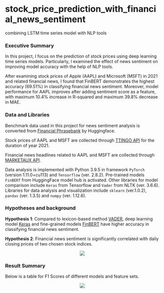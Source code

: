 # stock_price_prediction_with_financial_news_sentiment
 combining LSTM time series model with NLP tools

### Executive Summary
In this project, I focus on the prediction of stock prices using deep learning time series models. 
Particularly, I examined the effect of news sentiment on improving model accuracy with the help of NLP tools. 
 
After examining stock prices of Apple (AAPL) and Microsoft (MSFT) in 2021 and related financial news, I found that FinBERT demonstrates the highest accuracy (69.51%) in classifying financial news sentiment. Moreover, model performance for AAPL improves after adding sentiment score as a feature, with maximum 10.4% increase in R-squared and maximum 39.8% decrease in MAE.
 
### Data and Libraries
  
Benchmark data used in this project for news sentiment analysis is converted from [Financial Phrasebank](https://huggingface.co/datasets/financial_phrasebank) by Huggingface. 
 
Stock prices of AAPL and MSFT are collected through [TTINGO API](https://api.tiingo.com/) for the duration of year 2021. 
 
Financial news headlines related to AAPL and MSFT are collected through [MARKETAUX API](https://www.marketaux.com/). 

Data analysis is implemented with Python 3.9.5 in framework `PyTorch` (version 1.11.0+cu113) and `Tensorflow` (ver. 2.8.2). Pre-trained models `FinBERT` from HuggingFace model hub is activated. Other libraries for model comparison include `Keras` from Tensorflow and `Vader` from NLTK (ver. 3.6.6). Libraries for data analysis and visualization include `sklearn` (ver.1.0.2), `pandas` (ver. 1.3.5) and `numpy` (ver. 1.12.6).   
  
### Hypotheses and background

__Hypothesis 1__: Compared to lexicon-based method [VADER](https://github.com/knuppe/vader), deep learning model [Keras](https://keras.io/api/) and fine-grained models [FinBERT](https://huggingface.co/yiyanghkust/finbert-tone) have higher accuracy in classifying financial news sentiment.
  
__Hypothesis 2__: Financial news sentiment is significantly correlated with daily closing prices of two chosen stock indices.

<p align="center">
  <img src="https://i.ibb.co/RbBZ6Xd/H2.png">
</p>





### Result Summary
Below is a table for F1 Scores of different models and feature sets.  
<p align="center">
  <img src="https://i.ibb.co/2sx43RR/image.png">
</p>